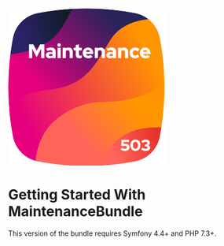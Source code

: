 ![Test Image 1](.github/maintenance-bundle.svg)

Getting Started With MaintenanceBundle
=======================================

This version of the bundle requires Symfony 4.4+ and PHP 7.3+.
